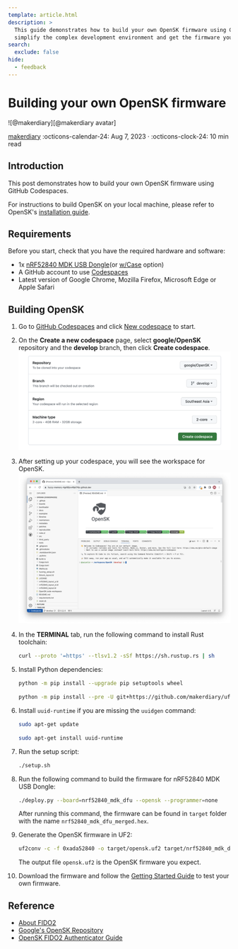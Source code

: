 ```yaml
---
template: article.html
description: >
  This guide demonstrates how to build your own OpenSK firmware using GitHub Codespaces. This way will
  simplify the complex development environment and get the firmware you expect in a short time.
search:
  exclude: false
hide:
  - feedback
---
```


# Building your own OpenSK firmware

<aside class="mdx-author" markdown>
![@makerdiary][@makerdiary avatar]

<span>[makerdiary]</span>
<span>
:octicons-calendar-24: Aug 7, 2023 ·
:octicons-clock-24: 10 min read
</span>
</aside>

[makerdiary]: https://makerdiary.com
[@makerdiary avatar]: https://avatars.githubusercontent.com/u/8767354

## Introduction

This post demonstrates how to build your own OpenSK firmware using GitHub Codespaces.

For instructions to build OpenSK on your local machine, please refer to OpenSK's [installation guide](https://github.com/google/OpenSK/blob/develop/docs/install.md).


## Requirements

Before you start, check that you have the required hardware and software:

* 1x [nRF52840 MDK USB Dongle](https://makerdiary.com/products/nrf52840-mdk-usb-dongle)(or [w/Case](https://makerdiary.com/products/nrf52840-mdk-usb-dongle-w-case) option)
* A GitHub account to use [Codespaces](https://github.com/codespaces)
* Latest version of Google Chrome, Mozilla Firefox, Microsoft Edge or Apple Safari

## Building OpenSK

1. Go to [GitHub Codespaces](https://github.com/codespaces) and click [New codespace](https://github.com/codespaces/new) to start.
2. On the __Create a new codespace__ page, select __google/OpenSK__ repository and the __develop__ branch, then click __Create codespace__.
    ![](../assets/images/create-a-new-codespace.png)
3. After setting up your codespace, you will see the workspace for OpenSK.
    ![](../assets/images/codespace-workspace.png)
4. In the __TERMINAL__ tab, run the following command to install Rust toolchain:

    ``` bash linenums="1"
    curl --proto '=https' --tlsv1.2 -sSf https://sh.rustup.rs | sh
    ```

5. Install Python dependencies:

    ``` bash linenums="1"
    python -m pip install --upgrade pip setuptools wheel
    ```

    ``` bash linenums="2"
    python -m pip install --pre -U git+https://github.com/makerdiary/uf2utils.git@main
    ```

6. Install `uuid-runtime` if you are missing the `uuidgen` command:

    ``` bash linenums="1"
    sudo apt-get update
    ```

    ``` bash linenums="2"
    sudo apt-get install uuid-runtime
    ```

7. Run the setup script:

    ``` bash linenums="1"
    ./setup.sh
    ```

8. Run the following command to build the firmware for nRF52840 MDK USB Dongle:

    ``` bash linenums="1"
    ./deploy.py --board=nrf52840_mdk_dfu --opensk --programmer=none
    ```
    
    After running this command, the firmware can be found in `target` folder with the name `nrf52840_mdk_dfu_merged.hex`.

9. Generate the OpenSK firmware in UF2:

    ``` bash linenums="1"
    uf2conv -c -f 0xada52840 -o target/opensk.uf2 target/nrf52840_mdk_dfu_merged.hex
    ```

    The output file `opensk.uf2` is the OpenSK firmware you expect.

10. Download the firmware and follow the [Getting Started Guide](../guides/opensk//getting-started.md) to test your own firmware.

## Reference

- [About FIDO2](https://fidoalliance.org/fido2/)
- [Google's OpenSK Repository](https://github.com/google/OpenSK)
- [OpenSK FIDO2 Authenticator Guide](../guides/opensk/index.md)